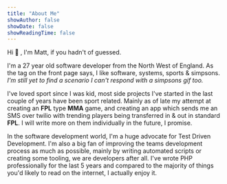 ```yaml
---
title: "About Me"
showAuthor: false
showDate: false
showReadingTime: false
---
```


Hi :wave: , I'm Matt, if you hadn't of guessed.

I'm a 27 year old software developer from the North West of England. 
As the tag on the front page says, I like software, systems, sports & simpsons. _I'm still yet to find a scenario I can't respond with a simpsons gif too._

I've loved sport since I was kid, most side projects I've started in the last couple of years have been sport related.
Mainly as of late my attempt at creating an **FPL** type **MMA** game, and creating an app which sends me an SMS over twilio with trending players being transferred in & out in standard **FPL**.
I will write more on them individually in the future, I promise.

In the software development world, I'm a huge advocate for Test Driven Development. I'm also a big fan of improving the teams development process as much as possible,
mainly by writing automated scripts or creating some tooling, we are developers after all.
I've wrote PHP professionally for the last 5 years and compared to the majority of things you'd likely to read on the internet, I actually enjoy it.
